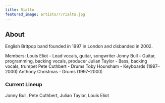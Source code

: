 ```yaml
---
title: Rialto
featured_image: artists/r/rialto.jpg
---
```

## About

English Britpop band founded in 1997 in London and disbanded in 2002.

Members:
Louis Eliot - Lead vocals, guitar, songwriter
Jonny Bull - Guitar, programming, backing vocals, producer
Julian Taylor - Bass, backing vocals, trumpet
Pete Cuthbert - Drums
Toby Hounsham - Keyboards (1997–2000)
Anthony Christmas - Drums (1997–2000)

### Current Lineup

Jonny Bull, Pete Cuthbert, Julian Taylor, Louis Eliot

